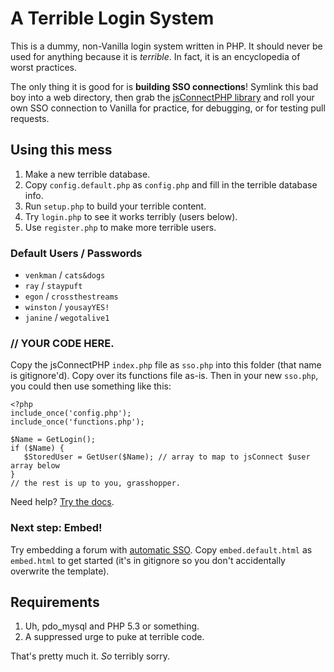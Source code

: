 A Terrible Login System
=======================

This is a dummy, non-Vanilla login system written in PHP. It should never be used for anything because it is _terrible_. In fact, it is an encyclopedia of worst practices.

The only thing it is good for is __building SSO connections__! Symlink this bad boy into a web directory, then grab the [jsConnectPHP library](https://github.com/vanilla/jsConnectPHP) and roll your own SSO connection to Vanilla for practice, for debugging, or for testing pull requests.

Using this mess
---------------

1. Make a new terrible database.
1. Copy `config.default.php` as `config.php` and fill in the terrible database info.
1. Run `setup.php` to build your terrible content.
1. Try `login.php` to see it works terribly (users below).
1. Use `register.php` to make more terrible users.


### Default Users / Passwords

* `venkman` / `cats&dogs`
* `ray` / `staypuft`
* `egon` / `crossthestreams`
* `winston` / `yousayYES!`
* `janine` / `wegotalive1`

### // YOUR CODE HERE.

Copy the jsConnectPHP `index.php` file as `sso.php` into this folder (that name is gitignore'd). Copy over its functions file as-is. Then in your new `sso.php`, you could then use something like this:

	<?php
	include_once('config.php');
	include_once('functions.php');
	
	$Name = GetLogin();
	if ($Name) {
	   $StoredUser = GetUser($Name); // array to map to jsConnect $user array below
	}
	// the rest is up to you, grasshopper.

Need help? [Try the docs](http://blog.vanillaforums.com/jsconnect-technical-documentation/).

### Next step: Embed!

Try embedding a forum with [automatic SSO](http://blog.vanillaforums.com/jsconnect-technical-documentation-for-embedded-sso/). Copy `embed.default.html` as `embed.html` to get started (it's in gitignore so you don't accidentally overwrite the template).	

Requirements
------------

1. Uh, pdo_mysql and PHP 5.3 or something.
2. A suppressed urge to puke at terrible code.

That's pretty much it. _So_ terribly sorry.
